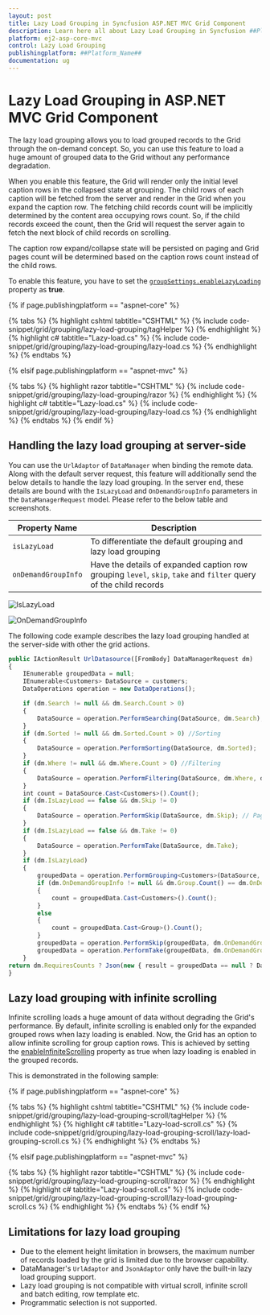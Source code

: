 ```yaml
---
layout: post
title: Lazy Load Grouping in Syncfusion ASP.NET MVC Grid Component
description: Learn here all about Lazy Load Grouping in Syncfusion ##Platform_Name## Grid component of Syncfusion Essential JS 2 and more.
platform: ej2-asp-core-mvc
control: Lazy Load Grouping
publishingplatform: ##Platform_Name##
documentation: ug
---
```



# Lazy Load Grouping in ASP.NET MVC Grid Component

The lazy load grouping allows you to load grouped records to the Grid through the on-demand concept. So, you can use this feature to load a huge amount of grouped data to the Grid without any performance degradation.

When you enable this feature, the Grid will render only the initial level caption rows in the collapsed state at grouping. The child rows of each caption will be fetched from the server and render in the Grid when you expand the caption row. The fetching child records count will be implicitly determined by the content area occupying rows count. So, if the child records exceed the count, then the Grid will request the server again to fetch the next block of child records on scrolling.

The caption row expand/collapse state will be persisted on paging and Grid pages count will be determined based on the caption rows count instead of the child rows.

To enable this feature, you have to set the [`groupSettings.enableLazyLoading`](https://help.syncfusion.com/cr/aspnetcore-js2/Syncfusion.EJ2.Grids.GridGroupSettings.html#Syncfusion_EJ2_Grids_GridGroupSettings_EnableLazyLoading) property as **true**.

{% if page.publishingplatform == "aspnet-core" %}

{% tabs %}
{% highlight cshtml tabtitle="CSHTML" %}
{% include code-snippet/grid/grouping/lazy-load-grouping/tagHelper %}
{% endhighlight %}
{% highlight c# tabtitle="Lazy-load.cs" %}
{% include code-snippet/grid/grouping/lazy-load-grouping/lazy-load.cs %}
{% endhighlight %}
{% endtabs %}

{% elsif page.publishingplatform == "aspnet-mvc" %}

{% tabs %}
{% highlight razor tabtitle="CSHTML" %}
{% include code-snippet/grid/grouping/lazy-load-grouping/razor %}
{% endhighlight %}
{% highlight c# tabtitle="Lazy-load.cs" %}
{% include code-snippet/grid/grouping/lazy-load-grouping/lazy-load.cs %}
{% endhighlight %}
{% endtabs %}
{% endif %}



## Handling the lazy load grouping at server-side

You can use the `UrlAdaptor` of `DataManager` when binding the remote data. Along with the default server request, this feature will additionally send the below details to handle the lazy load grouping. In the server end, these details are bound with the `IsLazyLoad` and `OnDemandGroupInfo` parameters in the `DataManagerRequest` model. Please refer to the below table and screenshots.

|Property Name |Description|
|-----|-----|
|`isLazyLoad` |To differentiate the default grouping and lazy load grouping|
|`onDemandGroupInfo` |Have the details of expanded caption row grouping `level`, `skip`, `take` and `filter` query of the child records|

![IsLazyLoad](../../images/islazyload.jpg)

![OnDemandGroupInfo](../../images/groupinfo.jpg)

The following code example describes the lazy load grouping handled at the server-side with other the grid actions.

```typescript
public IActionResult UrlDatasource([FromBody] DataManagerRequest dm)
{
    IEnumerable groupedData = null;
    IEnumerable<Customers> DataSource = customers;
    DataOperations operation = new DataOperations();

    if (dm.Search != null && dm.Search.Count > 0)
    {
        DataSource = operation.PerformSearching(DataSource, dm.Search);  //Search
    }
    if (dm.Sorted != null && dm.Sorted.Count > 0) //Sorting
    {
        DataSource = operation.PerformSorting(DataSource, dm.Sorted);
    }
    if (dm.Where != null && dm.Where.Count > 0) //Filtering
    {
        DataSource = operation.PerformFiltering(DataSource, dm.Where, dm.Where[0].Operator);
    }
    int count = DataSource.Cast<Customers>().Count();
    if (dm.IsLazyLoad == false && dm.Skip != 0)
    {
        DataSource = operation.PerformSkip(DataSource, dm.Skip); // Paging
    }
    if (dm.IsLazyLoad == false && dm.Take != 0)
    {
        DataSource = operation.PerformTake(DataSource, dm.Take);
    }
    if (dm.IsLazyLoad)
    {
        groupedData = operation.PerformGrouping<Customers>(DataSource, dm); // Lazy load grouping
        if (dm.OnDemandGroupInfo != null && dm.Group.Count() == dm.OnDemandGroupInfo.Level)
        {
            count = groupedData.Cast<Customers>().Count();
        }
        else
        {
            count = groupedData.Cast<Group>().Count();
        }
        groupedData = operation.PerformSkip(groupedData, dm.OnDemandGroupInfo == null ? dm.Skip : dm.OnDemandGroupInfo.Skip);
        groupedData = operation.PerformTake(groupedData, dm.OnDemandGroupInfo == null ? dm.Take : dm.OnDemandGroupInfo.Take);
    }
return dm.RequiresCounts ? Json(new { result = groupedData == null ? DataSource : groupedData, count = count }) : Json(DataSource);
}

```

## Lazy load grouping with infinite scrolling

Infinite scrolling loads a huge amount of data without degrading the Grid's performance. By default, infinite scrolling is enabled only for the expanded grouped rows when lazy loading is enabled. Now, the Grid has an option to allow infinite scrolling for group caption rows. This is achieved by setting the [enableInfiniteScrolling](https://help.syncfusion.com/cr/aspnetmvc-js2/Syncfusion.EJ2.Grids.Grid.html#Syncfusion_EJ2_Grids_Grid_EnableInfiniteScrolling) property as true when lazy loading is enabled in the grouped records.

This is demonstrated in the following sample:

{% if page.publishingplatform == "aspnet-core" %}

{% tabs %}
{% highlight cshtml tabtitle="CSHTML" %}
{% include code-snippet/grid/grouping/lazy-load-grouping-scroll/tagHelper %}
{% endhighlight %}
{% highlight c# tabtitle="Lazy-load-scroll.cs" %}
{% include code-snippet/grid/grouping/lazy-load-grouping-scroll/lazy-load-grouping-scroll.cs %}
{% endhighlight %}
{% endtabs %}

{% elsif page.publishingplatform == "aspnet-mvc" %}

{% tabs %}
{% highlight razor tabtitle="CSHTML" %}
{% include code-snippet/grid/grouping/lazy-load-grouping-scroll/razor %}
{% endhighlight %}
{% highlight c# tabtitle="Lazy-load-scroll.cs" %}
{% include code-snippet/grid/grouping/lazy-load-grouping-scroll/lazy-load-grouping-scroll.cs %}
{% endhighlight %}
{% endtabs %}
{% endif %}



## Limitations for lazy load grouping

* Due to the element height limitation in browsers, the maximum number of records loaded by the grid is limited due to the browser capability.
* DataManager's `UrlAdaptor` and `JsonAdaptor` only have the built-in lazy load grouping support.
* Lazy load grouping is not compatible with virtual scroll, infinite scroll and batch editing, row template etc.
* Programmatic selection is not supported.
